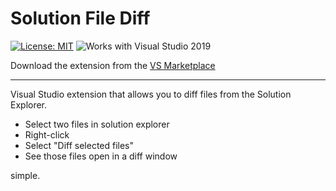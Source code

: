 # Solution File Diff

[![License: MIT](https://img.shields.io/badge/License-MIT-green.svg)](LICENSE)
![Works with Visual Studio 2019](https://img.shields.io/static/v1.svg?label=VS&message=2019&color=5F2E96)

Download the extension from the [VS Marketplace](https://marketplace.visualstudio.com/items?itemName=MattLaceyLtd.SlnFileDiff)

-------------------------------------

Visual Studio extension that allows you to diff files from the Solution Explorer.

* Select two files in solution explorer
* Right-click
* Select "Diff selected files"
* See those files open in a diff window

simple.

